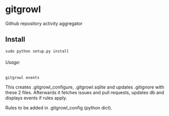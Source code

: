 gitgrowl
========

Github repository activity aggregator

Install
-------

<pre><code>sudo python setup.py install
</code></pre>

###### Usage:
<pre><code>gitgrowl events
</code></pre>
This creates .gitgrowl_configure, .gitgrowl.sqlite and updates
.gitignore with these 2 files. Afterwards it fetches issues 
and pull requests, updates db and displays events if rules apply.

Rules to be added in .gitgrowl_config (python dict).
